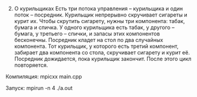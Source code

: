 2. О курильщиках
Есть три потока управления – курильщика и один поток – посредник. Курильщик непрерывно
скручивает  сигареты  и  курит  их.  Чтобы  скрутить  сигарету,  нужны  три  компонента:  табак,
бумага и спичка. У одного курильщика есть табак, у другого – бумага, у третьего – спички, и
запасы этих компонентов бесконечны. Посредник кладет на стол по два случайных компонента.
Тот  курильщик,  у  которого  есть  третий  компонент,  забирает  два  компонента  со  стола,
скручивает сигарету и курит её. Посредник дожидается, пока курильщик закончит. После этого
цикл повторяется.

Компиляция: mpicxx main.cpp

Запуск: mpirun -n 4 ./a.out
